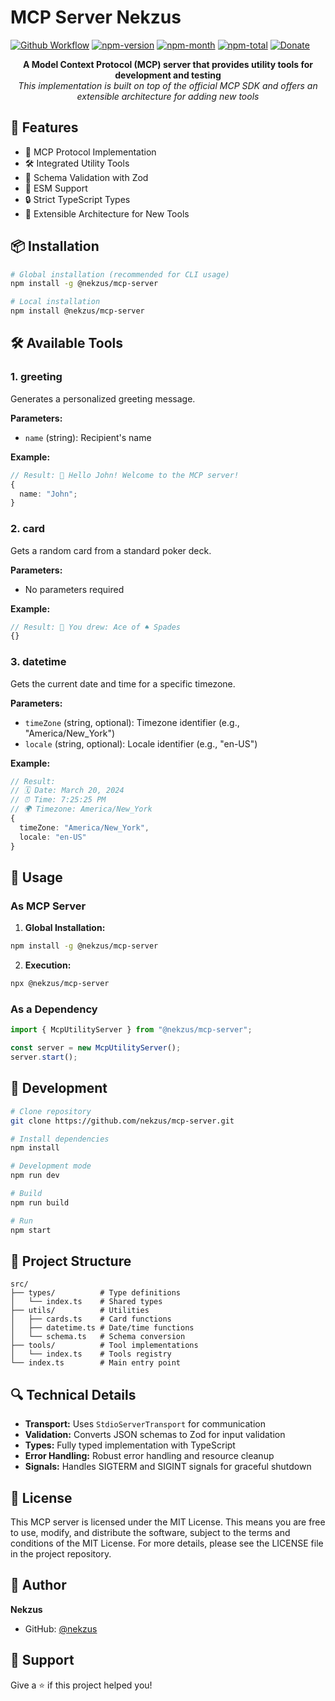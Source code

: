 # MCP Server Nekzus

[![Github Workflow](https://github.com/nekzus/mcp-server/actions/workflows/publish.yml/badge.svg?event=push)](https://github.com/Nekzus/mcp-server/actions/workflows/publish.yml)
[![npm-version](https://img.shields.io/npm/v/@nekzus/mcp-server.svg)](https://www.npmjs.com/package/@nekzus/mcp-server)
[![npm-month](https://img.shields.io/npm/dm/@nekzus/mcp-server.svg)](https://www.npmjs.com/package/@nekzus/mcp-server)
[![npm-total](https://img.shields.io/npm/dt/@nekzus/mcp-server.svg?style=flat)](https://www.npmjs.com/package/@nekzus/mcp-server)
[![Donate](https://img.shields.io/badge/donate-paypal-blue.svg?style=flat-square)](https://paypal.me/maseortega)

<div align="center">

**A Model Context Protocol (MCP) server that provides utility tools for
development and testing** </br>_This implementation is built on top of the
official MCP SDK and offers an extensible architecture for adding new tools_

</div>

## 🌟 Features

- 🔄 MCP Protocol Implementation
- 🛠️ Integrated Utility Tools
- 📝 Schema Validation with Zod
- 🚀 ESM Support
- 🔒 Strict TypeScript Types
- 🧩 Extensible Architecture for New Tools

## 📦 Installation

```bash
# Global installation (recommended for CLI usage)
npm install -g @nekzus/mcp-server

# Local installation
npm install @nekzus/mcp-server
```

## 🛠️ Available Tools

### 1. greeting

Generates a personalized greeting message.

**Parameters:**

- `name` (string): Recipient's name

**Example:**

```typescript
// Result: 👋 Hello John! Welcome to the MCP server!
{
  name: "John";
}
```

### 2. card

Gets a random card from a standard poker deck.

**Parameters:**

- No parameters required

**Example:**

```typescript
// Result: 🎴 You drew: Ace of ♠️ Spades
{}
```

### 3. datetime

Gets the current date and time for a specific timezone.

**Parameters:**

- `timeZone` (string, optional): Timezone identifier (e.g., "America/New_York")
- `locale` (string, optional): Locale identifier (e.g., "en-US")

**Example:**

```typescript
// Result: 
// 🗓️ Date: March 20, 2024
// ⏰ Time: 7:25:25 PM
// 🌍 Timezone: America/New_York
{
  timeZone: "America/New_York",
  locale: "en-US"
}
```

## 🚀 Usage

### As MCP Server

1. **Global Installation:**

```bash
npm install -g @nekzus/mcp-server
```

2. **Execution:**

```bash
npx @nekzus/mcp-server
```

### As a Dependency

```typescript
import { McpUtilityServer } from "@nekzus/mcp-server";

const server = new McpUtilityServer();
server.start();
```

## 🔧 Development

```bash
# Clone repository
git clone https://github.com/nekzus/mcp-server.git

# Install dependencies
npm install

# Development mode
npm run dev

# Build
npm run build

# Run
npm start
```

## 📁 Project Structure

```
src/
├── types/          # Type definitions
│   └── index.ts    # Shared types
├── utils/          # Utilities
│   ├── cards.ts    # Card functions
│   ├── datetime.ts # Date/time functions
│   └── schema.ts   # Schema conversion
├── tools/          # Tool implementations
│   └── index.ts    # Tools registry
└── index.ts        # Main entry point
```

## 🔍 Technical Details

- **Transport:** Uses `StdioServerTransport` for communication
- **Validation:** Converts JSON schemas to Zod for input validation
- **Types:** Fully typed implementation with TypeScript
- **Error Handling:** Robust error handling and resource cleanup
- **Signals:** Handles SIGTERM and SIGINT signals for graceful shutdown

## 📄 License

This MCP server is licensed under the MIT License. This means you are free to use, modify, and distribute the software, subject to the terms and conditions of the MIT License. For more details, please see the LICENSE file in the project repository.

## 👤 Author

**Nekzus**

- GitHub: [@nekzus](https://github.com/nekzus)

## 🌟 Support

Give a ⭐️ if this project helped you!
